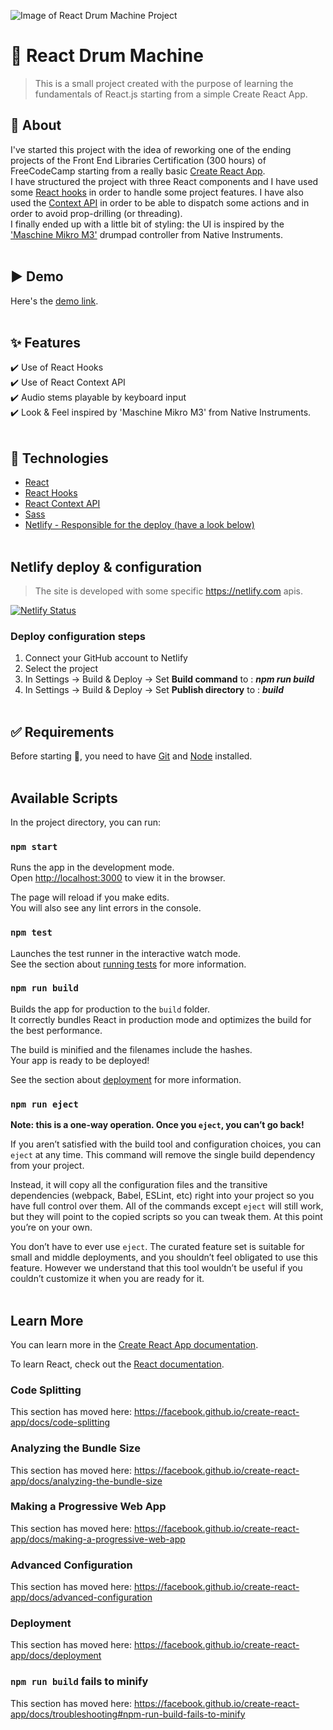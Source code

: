 ![Image of React Drum Machine Project](https://i.postimg.cc/zvmrRKPy/React-Drum-Machine.png)

# 🥁 React Drum Machine
> This is a small project created with the purpose of learning the fundamentals of React.js starting from a simple Create React App.


## 🎯 About ##
I've started this project with the idea of reworking one of the ending projects of the Front End Libraries Certification (300 hours) of FreeCodeCamp starting from a really basic [Create React App](https://github.com/facebook/create-react-app).<br/>
I have structured the project with three React components and I have used some [React hooks](https://reactjs.org/docs/hooks-intro.html) in order to handle some project features. I have also used the [Context API](https://reactjs.org/docs/context.html) in order to be able to dispatch some actions and in order to avoid prop-drilling (or threading).<br/>
I finally ended up with a little bit of styling: the UI is inspired by the ['Maschine Mikro M3'](https://www.native-instruments.com/en/products/maschine/production-systems/maschine-mikro/) drumpad controller from Native Instruments.
<br/><br/>

## ▶️ Demo ##
Here's the [demo link](https://react-drum-machine-ni.netlify.app/).
<br/><br/>

## :sparkles: Features ##

:heavy_check_mark: Use of React Hooks<br />
:heavy_check_mark: Use of React Context API<br />
:heavy_check_mark: Audio stems playable by keyboard input<br />
:heavy_check_mark: Look &amp; Feel inspired by 'Maschine Mikro M3' from Native Instruments.
<br/><br/>

## :rocket: Technologies ##

- [React](https://reactjs.org/)
- [React Hooks](https://reactjs.org/docs/hooks-intro.html)
- [React Context API](https://reactjs.org/docs/context.html)
- [Sass](https://sass-lang.com/)
- [Netlify - Responsible for the deploy (have a look below)](https://www.netlify.com/)
<br/><br/>

## Netlify deploy & configuration

> The site is developed with some specific https://netlify.com apis.

[![Netlify Status](https://api.netlify.com/api/v1/badges/a68bbd0c-935a-47ad-af34-d401f25406af/deploy-status)](https://app.netlify.com/sites/react-drum-machine-ni/deploys)

### Deploy configuration steps

1. Connect your GitHub account to Netlify
3. Select the project
2. In Settings → Build & Deploy → Set **Build command** to : **_npm run build_**
3. In Settings → Build & Deploy → Set **Publish directory** to : **_build_**
<br/><br/>

## :white_check_mark: Requirements ##

Before starting :checkered_flag:, you need to have [Git](https://git-scm.com) and [Node](https://nodejs.org/en/) installed.
<br/><br/>

## Available Scripts

In the project directory, you can run:

### `npm start`

Runs the app in the development mode.<br />
Open [http://localhost:3000](http://localhost:3000) to view it in the browser.

The page will reload if you make edits.<br />
You will also see any lint errors in the console.

### `npm test`

Launches the test runner in the interactive watch mode.<br />
See the section about [running tests](https://facebook.github.io/create-react-app/docs/running-tests) for more information.

### `npm run build`

Builds the app for production to the `build` folder.<br />
It correctly bundles React in production mode and optimizes the build for the best performance.

The build is minified and the filenames include the hashes.<br />
Your app is ready to be deployed!

See the section about [deployment](https://facebook.github.io/create-react-app/docs/deployment) for more information.

### `npm run eject`

**Note: this is a one-way operation. Once you `eject`, you can’t go back!**

If you aren’t satisfied with the build tool and configuration choices, you can `eject` at any time. This command will remove the single build dependency from your project.

Instead, it will copy all the configuration files and the transitive dependencies (webpack, Babel, ESLint, etc) right into your project so you have full control over them. All of the commands except `eject` will still work, but they will point to the copied scripts so you can tweak them. At this point you’re on your own.

You don’t have to ever use `eject`. The curated feature set is suitable for small and middle deployments, and you shouldn’t feel obligated to use this feature. However we understand that this tool wouldn’t be useful if you couldn’t customize it when you are ready for it.
<br/><br/>

## Learn More

You can learn more in the [Create React App documentation](https://facebook.github.io/create-react-app/docs/getting-started).

To learn React, check out the [React documentation](https://reactjs.org/).

### Code Splitting

This section has moved here: https://facebook.github.io/create-react-app/docs/code-splitting

### Analyzing the Bundle Size

This section has moved here: https://facebook.github.io/create-react-app/docs/analyzing-the-bundle-size

### Making a Progressive Web App

This section has moved here: https://facebook.github.io/create-react-app/docs/making-a-progressive-web-app

### Advanced Configuration

This section has moved here: https://facebook.github.io/create-react-app/docs/advanced-configuration

### Deployment

This section has moved here: https://facebook.github.io/create-react-app/docs/deployment

### `npm run build` fails to minify

This section has moved here: https://facebook.github.io/create-react-app/docs/troubleshooting#npm-run-build-fails-to-minify
